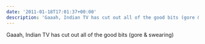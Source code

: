 ```yaml
---
date: '2011-01-18T17:01:37+00:00'
description: 'Gaaah, Indian TV has cut out all of the good bits (gore & swearing)'
---
```

Gaaah, Indian TV has cut out all of the good bits (gore & swearing)
